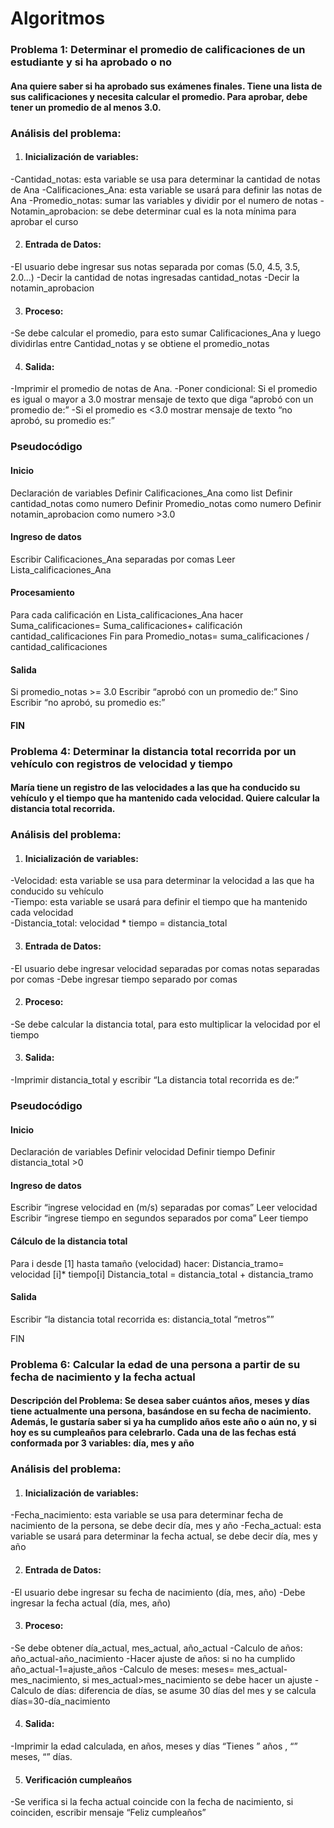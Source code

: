 # Algoritmos 

### Problema 1: Determinar el promedio de calificaciones de un estudiante y si ha aprobado o no
 #### Ana quiere saber si ha aprobado sus exámenes finales. Tiene una lista de sus calificaciones y necesita calcular el promedio. Para aprobar, debe tener un promedio de al menos 3.0.

### Análisis del problema: 
1.	#### Inicialización de variables: 
-Cantidad_notas: esta variable se usa para determinar la cantidad de notas de Ana 
-Calificaciones_Ana: esta variable se usará para definir las notas de Ana 
-Promedio_notas: sumar las variables y dividir por el numero de notas 
-Notamin_aprobacion: se debe determinar cual es la nota mínima para aprobar el curso

2.	#### Entrada de Datos: 
-El usuario debe ingresar sus notas separada por comas (5.0, 4.5, 3.5, 2.0...)
-Decir la cantidad de notas ingresadas cantidad_notas
-Decir la notamin_aprobacion 

3.	#### Proceso: 
-Se debe calcular el promedio, para esto sumar Calificaciones_Ana y luego dividirlas entre Cantidad_notas y se obtiene el promedio_notas  

4.	#### Salida: 
-Imprimir el promedio de notas de Ana. 
-Poner condicional: Si el promedio es igual o mayor a 3.0 mostrar mensaje de texto que diga “aprobó con un promedio de:”
-Si el promedio es <3.0 mostrar mensaje de texto “no aprobó, su promedio es:”

### Pseudocódigo 
#### Inicio 
Declaración de variables
Definir Calificaciones_Ana como list
Definir cantidad_notas como numero
Definir Promedio_notas como numero
Definir notamin_aprobacion como numero >3.0

#### Ingreso de datos
Escribir Calificaciones_Ana separadas por comas 
Leer Lista_calificaciones_Ana

#### Procesamiento 
Para cada calificación en Lista_calificaciones_Ana hacer Suma_calificaciones= Suma_calificaciones+ calificación  cantidad_calificaciones
 Fin para  Promedio_notas= suma_calificaciones / cantidad_calificaciones 

#### Salida
Si promedio_notas >= 3.0 
      Escribir “aprobó con un promedio de:” 
Sino 
      Escribir “no aprobó, su promedio es:”
#### FIN


### Problema 4: Determinar la distancia total recorrida por un vehículo con registros de velocidad y tiempo
#### María tiene un registro de las velocidades a las que ha conducido su vehículo y el tiempo que ha mantenido cada velocidad. Quiere calcular la distancia total recorrida.

### Análisis del problema: 
1.	#### Inicialización de variables: 
-Velocidad: esta variable se usa para determinar la velocidad a las que ha conducido su vehículo  
-Tiempo: esta variable se usará para definir el tiempo que ha mantenido cada velocidad  
-Distancia_total: velocidad * tiempo = distancia_total

3.	#### Entrada de Datos: 
-El usuario debe ingresar velocidad separadas por comas notas separadas por comas
-Debe ingresar tiempo separado por comas 

2.	#### Proceso: 
-Se debe calcular la distancia total, para esto multiplicar la velocidad por el tiempo 

3.	#### Salida: 
-Imprimir distancia_total y escribir “La distancia total recorrida es de:”

### Pseudocódigo 

#### Inicio 
Declaración de variables 
Definir velocidad 
Definir tiempo 
Definir distancia_total >0

#### Ingreso de datos 
Escribir “ingrese velocidad en (m/s) separadas por comas”
Leer velocidad
Escribir  “ingrese tiempo en segundos separados por coma”
Leer tiempo 

#### Cálculo de la distancia total
Para i desde [1] hasta tamaño (velocidad) hacer:
Distancia_tramo= velocidad [i]* tiempo[i]
Distancia_total = distancia_total + distancia_tramo 

#### Salida 
Escribir “la distancia total recorrida es:   distancia_total “metros””

FIN

### Problema 6: Calcular la edad de una persona a partir de su fecha de nacimiento y la fecha actual
#### Descripción del Problema: Se desea saber cuántos años, meses y días tiene actualmente una persona, basándose en su fecha de nacimiento. Además, le gustaría saber si ya ha cumplido años este año o aún no, y si hoy es su cumpleaños para celebrarlo. Cada una de las fechas está conformada por 3 variables: día, mes y año

### Análisis del problema: 
1.	#### Inicialización de variables: 
-Fecha_nacimiento: esta variable se usa para determinar fecha de nacimiento de la persona, se debe decir día, mes y año 
-Fecha_actual: esta variable se usará para determinar la fecha actual, se debe decir día, mes y año 

2. #### Entrada de Datos: 
-El usuario debe ingresar su fecha de nacimiento (día, mes, año)
-Debe ingresar la fecha actual (día, mes, año)

3.	#### Proceso: 
-Se debe obtener día_actual, mes_actual, año_actual 
-Calculo de años: año_actual-año_nacimiento
-Hacer ajuste de años: si no ha cumplido año_actual-1=ajuste_años
-Calculo de meses: meses= mes_actual-mes_nacimiento, si mes_actual>mes_nacimiento se debe hacer un ajuste 
-Calculo de días: diferencia de días, se asume 30 días del mes y se calcula días=30-día_nacimiento

4.	#### Salida: 
-Imprimir la edad calculada, en años, meses y días “Tienes  ” años , “” meses, “” días. 

5.	#### Verificación cumpleaños 
-Se verifica si la fecha actual coincide con la fecha de nacimiento, si coinciden, escribir mensaje “Feliz cumpleaños”
